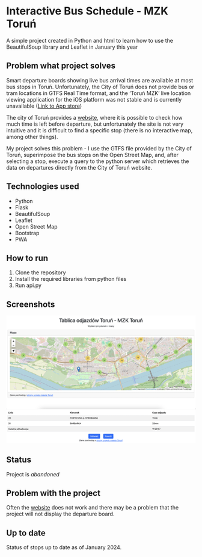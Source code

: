 # Interactive Bus Schedule - MZK Toruń

A simple project created in Python and html to learn how to use the BeautifulSoup library and Leaflet in January this year

## Problem what project solves

Smart departure boards showing live bus arrival times are available at most bus stops in Toruń. Unfortunately, the City of Toruń does not provide bus or tram locations in GTFS Real Time format, and the ‘Toruń MZK’ live location viewing application for the iOS platform was not stable and is currently unavailable ([Link to App store](https://apps.apple.com/us/app/toru%C5%84-mzk/id1537006634?uo=4))

The city of Toruń provides a [website](http://sip.um.torun.pl:8080/), where it is possible to check how much time is left before departure, but unfortunately the site is not very intuitive and it is difficult to find a specific stop (there is no interactive map, among other things).

My project solves this problem - I use the GTFS file provided by the City of Toruń, superimpose the bus stops on the Open Street Map, and, after selecting a stop, execute a query to the python server which retrieves the data on departures directly from the City of Toruń website.

## Technologies used

- Python
- Flask
- BeautifulSoup
- Leaflet
- Open Street Map
- Bootstrap
- PWA

## How to run

1. Clone the repository
2. Install the required libraries from python files
3. Run api.py

## Screenshots

![screenshot](screenshot/screenshot1.png)
![screenshot](screenshot/screenshot2.png)

## Status

Project is _abandoned_

## Problem with the project

Often the [website](http://sip.um.torun.pl:8080/) does not work and there may be a problem that the project will not display the departure board.

## Up to date

Status of stops up to date as of January 2024.
